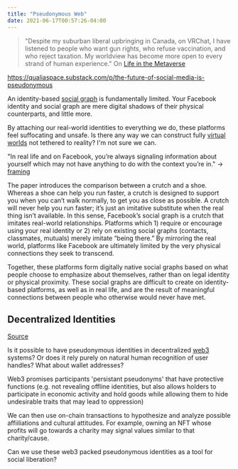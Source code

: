 ```yaml
---
title: "Pseudonymous Web"
date: 2021-06-17T00:57:26-04:00
---
```


> "Despite my suburban liberal upbringing in Canada, on VRChat, I have listened to people who want gun rights, who refuse vaccination, and who reject taxation. My worldview has become more open to every strand of human experience." On [Life in the Metaverse](https://reboothq.substack.com/p/metaverse)

https://qualiaspace.substack.com/p/the-future-of-social-media-is-pseudonymous

An identity-based [social graph](/thoughts/social-graphs) is fundamentally limited. Your Facebook identity and social graph are mere digital shadows of their physical counterparts, and little more.

By attaching our real-world identities to everything we do, these platforms feel suffocating and unsafe. Is there any way we can construct fully [virtual worlds](thoughts/virtual-worlds) not tethered to reality? I'm not sure we can.

"In real life and on Facebook, you’re always signaling information about yourself which may not have anything to do with the context you’re in." -> [framing](/posts/framing)

The paper introduces the comparison between a crutch and a shoe. Whereas a shoe can help you run faster, a crutch is designed to support you when you can’t walk normally, to get you as close as possible. A crutch will never help you run faster; it’s just an imitative substitute when the real thing isn’t available. In this sense, Facebook’s social graph is a crutch that imitates real-world relationships. Platforms which 1) require or encourage using your real identity or 2) rely on existing social graphs (contacts, classmates, mutuals) merely imitate “being there.” By mirroring the real world, platforms like Facebook are ultimately limited by the very physical connections they seek to transcend.

Together, these platforms form digitally native social graphs based on what people choose to emphasize about themselves, rather than on legal identity or physical proximity. These social graphs are difficult to create on identity-based platforms, as well as in real life, and are the result of meaningful connections between people who otherwise would never have met.

## Decentralized Identities
[Source](https://g.mirror.xyz/17-QuzdJJ0n-WGtuFiSXpH13-F3XCBgiPYCRtKANwc8)

Is it possible to have pseudonymous identities in decentralized [web3](thoughts/web3.md) systems? Or does it rely purely on natural human recognition of user handles? What about wallet addresses?

Web3 promises participants 'persistant pseudonyms' that  have protective functions (e.g. not revealing offline identities, but also allows holders to participate in economic activity and  hold goods while allowing them to hide undesirable traits that may lead to oppression)

We can then use on-chain transactions to hypothesize and analyze possible affiiliations and cultural attitudes. For example, owning an NFT whose profits will go towards a charity may signal values similar to that charity/cause.

Can we use these web3 packed pseudonymous identities as a tool for social liberation?